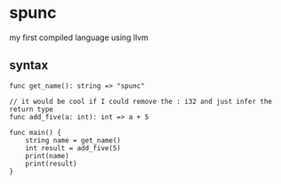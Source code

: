 # spunc
 my first compiled language using llvm


## syntax
```
func get_name(): string => "spunc"

// it would be cool if I could remove the : i32 and just infer the return type
func add_five(a: int): int => a + 5

func main() {
    string name = get_name()
    int result = add_five(5)
    print(name)
    print(result)
}
```